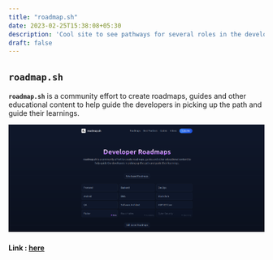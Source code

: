 ```yaml
---
title: "roadmap.sh"
date: 2023-02-25T15:38:08+05:30
description: 'Cool site to see pathways for several roles in the developer field.'
draft: false
---
```

## `roadmap.sh`

**`roadmap.sh`** is a community effort to create roadmaps, guides and
other educational content to help guide the developers in picking up the path and guide their learnings.

![](assets/20230225_154340_image.png)

#### Link : [here](https://roadmap.sh/)

